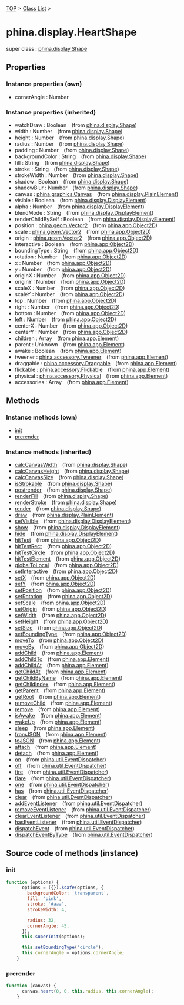 [TOP](../../README.md) > [Class List](../class-list.md) >

# phina.display.HeartShape

super class : [phina.display.Shape](phina.display.Shape.md)

## Properties


### Instance properties (own)

* cornerAngle : Number

### Instance properties (inherited)

* watchDraw : Boolean&ensp;&ensp;(from [phina.display.Shape](phina.display.Shape.md))
* width : Number&ensp;&ensp;(from [phina.display.Shape](phina.display.Shape.md))
* height : Number&ensp;&ensp;(from [phina.display.Shape](phina.display.Shape.md))
* radius : Number&ensp;&ensp;(from [phina.display.Shape](phina.display.Shape.md))
* padding : Number&ensp;&ensp;(from [phina.display.Shape](phina.display.Shape.md))
* backgroundColor : String&ensp;&ensp;(from [phina.display.Shape](phina.display.Shape.md))
* fill : String&ensp;&ensp;(from [phina.display.Shape](phina.display.Shape.md))
* stroke : String&ensp;&ensp;(from [phina.display.Shape](phina.display.Shape.md))
* strokeWidth : Number&ensp;&ensp;(from [phina.display.Shape](phina.display.Shape.md))
* shadow : Boolean&ensp;&ensp;(from [phina.display.Shape](phina.display.Shape.md))
* shadowBlur : Number&ensp;&ensp;(from [phina.display.Shape](phina.display.Shape.md))
* canvas : [phina.graphics.Canvas](phina.graphics.Canvas.md)&ensp;&ensp;(from [phina.display.PlainElement](phina.display.PlainElement.md))
* visible : Boolean&ensp;&ensp;(from [phina.display.DisplayElement](phina.display.DisplayElement.md))
* alpha : Number&ensp;&ensp;(from [phina.display.DisplayElement](phina.display.DisplayElement.md))
* blendMode : String&ensp;&ensp;(from [phina.display.DisplayElement](phina.display.DisplayElement.md))
* renderChildBySelf : Boolean&ensp;&ensp;(from [phina.display.DisplayElement](phina.display.DisplayElement.md))
* position : [phina.geom.Vector2](phina.geom.Vector2.md)&ensp;&ensp;(from [phina.app.Object2D](phina.app.Object2D.md))
* scale : [phina.geom.Vector2](phina.geom.Vector2.md)&ensp;&ensp;(from [phina.app.Object2D](phina.app.Object2D.md))
* origin : [phina.geom.Vector2](phina.geom.Vector2.md)&ensp;&ensp;(from [phina.app.Object2D](phina.app.Object2D.md))
* interactive : Boolean&ensp;&ensp;(from [phina.app.Object2D](phina.app.Object2D.md))
* boundingType : String&ensp;&ensp;(from [phina.app.Object2D](phina.app.Object2D.md))
* rotation : Number&ensp;&ensp;(from [phina.app.Object2D](phina.app.Object2D.md))
* x : Number&ensp;&ensp;(from [phina.app.Object2D](phina.app.Object2D.md))
* y : Number&ensp;&ensp;(from [phina.app.Object2D](phina.app.Object2D.md))
* originX : Number&ensp;&ensp;(from [phina.app.Object2D](phina.app.Object2D.md))
* originY : Number&ensp;&ensp;(from [phina.app.Object2D](phina.app.Object2D.md))
* scaleX : Number&ensp;&ensp;(from [phina.app.Object2D](phina.app.Object2D.md))
* scaleY : Number&ensp;&ensp;(from [phina.app.Object2D](phina.app.Object2D.md))
* top : Number&ensp;&ensp;(from [phina.app.Object2D](phina.app.Object2D.md))
* right : Number&ensp;&ensp;(from [phina.app.Object2D](phina.app.Object2D.md))
* bottom : Number&ensp;&ensp;(from [phina.app.Object2D](phina.app.Object2D.md))
* left : Number&ensp;&ensp;(from [phina.app.Object2D](phina.app.Object2D.md))
* centerX : Number&ensp;&ensp;(from [phina.app.Object2D](phina.app.Object2D.md))
* centerY : Number&ensp;&ensp;(from [phina.app.Object2D](phina.app.Object2D.md))
* children : Array&ensp;&ensp;(from [phina.app.Element](phina.app.Element.md))
* parent : Unknown&ensp;&ensp;(from [phina.app.Element](phina.app.Element.md))
* awake : Boolean&ensp;&ensp;(from [phina.app.Element](phina.app.Element.md))
* tweener : [phina.accessory.Tweener](phina.accessory.Tweener.md)&ensp;&ensp;(from [phina.app.Element](phina.app.Element.md))
* draggable : [phina.accessory.Draggable](phina.accessory.Draggable.md)&ensp;&ensp;(from [phina.app.Element](phina.app.Element.md))
* flickable : [phina.accessory.Flickable](phina.accessory.Flickable.md)&ensp;&ensp;(from [phina.app.Element](phina.app.Element.md))
* physical : [phina.accessory.Physical](phina.accessory.Physical.md)&ensp;&ensp;(from [phina.app.Element](phina.app.Element.md))
* accessories : Array&ensp;&ensp;(from [phina.app.Element](phina.app.Element.md))

## Methods


### Instance methods (own)

* [init](#instance_init)
* [prerender](#instance_prerender)

### Instance methods (inherited)

* [calcCanvasWidth](phina.display.Shape.md#instance_calcCanvasWidth)&ensp;&ensp;(from [phina.display.Shape](phina.display.Shape.md))
* [calcCanvasHeight](phina.display.Shape.md#instance_calcCanvasHeight)&ensp;&ensp;(from [phina.display.Shape](phina.display.Shape.md))
* [calcCanvasSize](phina.display.Shape.md#instance_calcCanvasSize)&ensp;&ensp;(from [phina.display.Shape](phina.display.Shape.md))
* [isStrokable](phina.display.Shape.md#instance_isStrokable)&ensp;&ensp;(from [phina.display.Shape](phina.display.Shape.md))
* [postrender](phina.display.Shape.md#instance_postrender)&ensp;&ensp;(from [phina.display.Shape](phina.display.Shape.md))
* [renderFill](phina.display.Shape.md#instance_renderFill)&ensp;&ensp;(from [phina.display.Shape](phina.display.Shape.md))
* [renderStroke](phina.display.Shape.md#instance_renderStroke)&ensp;&ensp;(from [phina.display.Shape](phina.display.Shape.md))
* [render](phina.display.Shape.md#instance_render)&ensp;&ensp;(from [phina.display.Shape](phina.display.Shape.md))
* [draw](phina.display.PlainElement.md#instance_draw)&ensp;&ensp;(from [phina.display.PlainElement](phina.display.PlainElement.md))
* [setVisible](phina.display.DisplayElement.md#instance_setVisible)&ensp;&ensp;(from [phina.display.DisplayElement](phina.display.DisplayElement.md))
* [show](phina.display.DisplayElement.md#instance_show)&ensp;&ensp;(from [phina.display.DisplayElement](phina.display.DisplayElement.md))
* [hide](phina.display.DisplayElement.md#instance_hide)&ensp;&ensp;(from [phina.display.DisplayElement](phina.display.DisplayElement.md))
* [hitTest](phina.app.Object2D.md#instance_hitTest)&ensp;&ensp;(from [phina.app.Object2D](phina.app.Object2D.md))
* [hitTestRect](phina.app.Object2D.md#instance_hitTestRect)&ensp;&ensp;(from [phina.app.Object2D](phina.app.Object2D.md))
* [hitTestCircle](phina.app.Object2D.md#instance_hitTestCircle)&ensp;&ensp;(from [phina.app.Object2D](phina.app.Object2D.md))
* [hitTestElement](phina.app.Object2D.md#instance_hitTestElement)&ensp;&ensp;(from [phina.app.Object2D](phina.app.Object2D.md))
* [globalToLocal](phina.app.Object2D.md#instance_globalToLocal)&ensp;&ensp;(from [phina.app.Object2D](phina.app.Object2D.md))
* [setInteractive](phina.app.Object2D.md#instance_setInteractive)&ensp;&ensp;(from [phina.app.Object2D](phina.app.Object2D.md))
* [setX](phina.app.Object2D.md#instance_setX)&ensp;&ensp;(from [phina.app.Object2D](phina.app.Object2D.md))
* [setY](phina.app.Object2D.md#instance_setY)&ensp;&ensp;(from [phina.app.Object2D](phina.app.Object2D.md))
* [setPosition](phina.app.Object2D.md#instance_setPosition)&ensp;&ensp;(from [phina.app.Object2D](phina.app.Object2D.md))
* [setRotation](phina.app.Object2D.md#instance_setRotation)&ensp;&ensp;(from [phina.app.Object2D](phina.app.Object2D.md))
* [setScale](phina.app.Object2D.md#instance_setScale)&ensp;&ensp;(from [phina.app.Object2D](phina.app.Object2D.md))
* [setOrigin](phina.app.Object2D.md#instance_setOrigin)&ensp;&ensp;(from [phina.app.Object2D](phina.app.Object2D.md))
* [setWidth](phina.app.Object2D.md#instance_setWidth)&ensp;&ensp;(from [phina.app.Object2D](phina.app.Object2D.md))
* [setHeight](phina.app.Object2D.md#instance_setHeight)&ensp;&ensp;(from [phina.app.Object2D](phina.app.Object2D.md))
* [setSize](phina.app.Object2D.md#instance_setSize)&ensp;&ensp;(from [phina.app.Object2D](phina.app.Object2D.md))
* [setBoundingType](phina.app.Object2D.md#instance_setBoundingType)&ensp;&ensp;(from [phina.app.Object2D](phina.app.Object2D.md))
* [moveTo](phina.app.Object2D.md#instance_moveTo)&ensp;&ensp;(from [phina.app.Object2D](phina.app.Object2D.md))
* [moveBy](phina.app.Object2D.md#instance_moveBy)&ensp;&ensp;(from [phina.app.Object2D](phina.app.Object2D.md))
* [addChild](phina.app.Element.md#instance_addChild)&ensp;&ensp;(from [phina.app.Element](phina.app.Element.md))
* [addChildTo](phina.app.Element.md#instance_addChildTo)&ensp;&ensp;(from [phina.app.Element](phina.app.Element.md))
* [addChildAt](phina.app.Element.md#instance_addChildAt)&ensp;&ensp;(from [phina.app.Element](phina.app.Element.md))
* [getChildAt](phina.app.Element.md#instance_getChildAt)&ensp;&ensp;(from [phina.app.Element](phina.app.Element.md))
* [getChildByName](phina.app.Element.md#instance_getChildByName)&ensp;&ensp;(from [phina.app.Element](phina.app.Element.md))
* [getChildIndex](phina.app.Element.md#instance_getChildIndex)&ensp;&ensp;(from [phina.app.Element](phina.app.Element.md))
* [getParent](phina.app.Element.md#instance_getParent)&ensp;&ensp;(from [phina.app.Element](phina.app.Element.md))
* [getRoot](phina.app.Element.md#instance_getRoot)&ensp;&ensp;(from [phina.app.Element](phina.app.Element.md))
* [removeChild](phina.app.Element.md#instance_removeChild)&ensp;&ensp;(from [phina.app.Element](phina.app.Element.md))
* [remove](phina.app.Element.md#instance_remove)&ensp;&ensp;(from [phina.app.Element](phina.app.Element.md))
* [isAwake](phina.app.Element.md#instance_isAwake)&ensp;&ensp;(from [phina.app.Element](phina.app.Element.md))
* [wakeUp](phina.app.Element.md#instance_wakeUp)&ensp;&ensp;(from [phina.app.Element](phina.app.Element.md))
* [sleep](phina.app.Element.md#instance_sleep)&ensp;&ensp;(from [phina.app.Element](phina.app.Element.md))
* [fromJSON](phina.app.Element.md#instance_fromJSON)&ensp;&ensp;(from [phina.app.Element](phina.app.Element.md))
* [toJSON](phina.app.Element.md#instance_toJSON)&ensp;&ensp;(from [phina.app.Element](phina.app.Element.md))
* [attach](phina.app.Element.md#instance_attach)&ensp;&ensp;(from [phina.app.Element](phina.app.Element.md))
* [detach](phina.app.Element.md#instance_detach)&ensp;&ensp;(from [phina.app.Element](phina.app.Element.md))
* [on](phina.util.EventDispatcher.md#instance_on)&ensp;&ensp;(from [phina.util.EventDispatcher](phina.util.EventDispatcher.md))
* [off](phina.util.EventDispatcher.md#instance_off)&ensp;&ensp;(from [phina.util.EventDispatcher](phina.util.EventDispatcher.md))
* [fire](phina.util.EventDispatcher.md#instance_fire)&ensp;&ensp;(from [phina.util.EventDispatcher](phina.util.EventDispatcher.md))
* [flare](phina.util.EventDispatcher.md#instance_flare)&ensp;&ensp;(from [phina.util.EventDispatcher](phina.util.EventDispatcher.md))
* [one](phina.util.EventDispatcher.md#instance_one)&ensp;&ensp;(from [phina.util.EventDispatcher](phina.util.EventDispatcher.md))
* [has](phina.util.EventDispatcher.md#instance_has)&ensp;&ensp;(from [phina.util.EventDispatcher](phina.util.EventDispatcher.md))
* [clear](phina.util.EventDispatcher.md#instance_clear)&ensp;&ensp;(from [phina.util.EventDispatcher](phina.util.EventDispatcher.md))
* [addEventListener](phina.util.EventDispatcher.md#instance_addEventListener)&ensp;&ensp;(from [phina.util.EventDispatcher](phina.util.EventDispatcher.md))
* [removeEventListener](phina.util.EventDispatcher.md#instance_removeEventListener)&ensp;&ensp;(from [phina.util.EventDispatcher](phina.util.EventDispatcher.md))
* [clearEventListener](phina.util.EventDispatcher.md#instance_clearEventListener)&ensp;&ensp;(from [phina.util.EventDispatcher](phina.util.EventDispatcher.md))
* [hasEventListener](phina.util.EventDispatcher.md#instance_hasEventListener)&ensp;&ensp;(from [phina.util.EventDispatcher](phina.util.EventDispatcher.md))
* [dispatchEvent](phina.util.EventDispatcher.md#instance_dispatchEvent)&ensp;&ensp;(from [phina.util.EventDispatcher](phina.util.EventDispatcher.md))
* [dispatchEventByType](phina.util.EventDispatcher.md#instance_dispatchEventByType)&ensp;&ensp;(from [phina.util.EventDispatcher](phina.util.EventDispatcher.md))


## Source code of methods (instance)

### <a name="instance_init"></a>init
```javascript
function (options) {
      options = ({}).$safe(options, {
        backgroundColor: 'transparent',
        fill: 'pink',
        stroke: '#aaa',
        strokeWidth: 4,

        radius: 32,
        cornerAngle: 45,
      });
      this.superInit(options);

      this.setBoundingType('circle');
      this.cornerAngle = options.cornerAngle;
    }
```

### <a name="instance_prerender"></a>prerender
```javascript
function (canvas) {
      canvas.heart(0, 0, this.radius, this.cornerAngle);
    }
```


